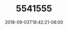 ---
title: 5541555
date: 2018-09-03T18:42:21-08:00
draft: false
name: 黒羽イヴ
img_url: https://cdn.u1.huluxia.com/g4/M03/63/DD/rBAAdmHwCdSAAtfyAAMzJDReZqY336.png
original_fn: DSCF0454.jpg
tags:
- 黒羽イヴ

---